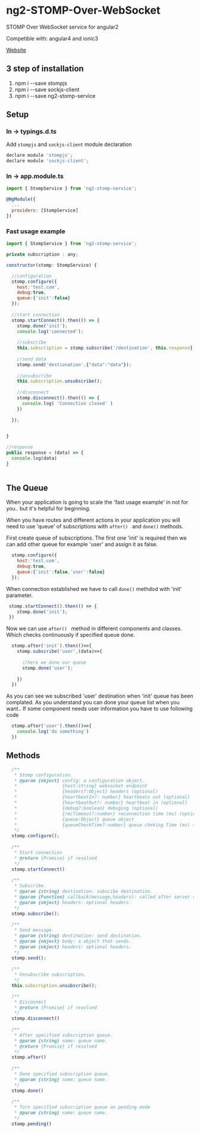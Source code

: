 # ng2-STOMP-Over-WebSocket
STOMP Over WebSocket service for angular2

Competible with: angular4 and ionic3

[Website](http://devsullo.com/github/angular2-stomp-over-websocket-service/) 


## 3 step of installation

1) npm i --save stompjs
2) npm i --save sockjs-client
3) npm i --save ng2-stomp-service


## Setup

### In -> typings.d.ts
Add `stompjs` and `sockjs-client` module declaration

```javascript
declare module 'stompjs';
declare module 'sockjs-client';
```

### In -> app.module.ts

```javascript
import { StompService } from 'ng2-stomp-service';

@NgModule({
  ...
  providers: [StompService]
})
```

### Fast usage example

```javascript
import { StompService } from 'ng2-stomp-service';

private subscription : any;

constructor(stomp: StompService) {

  //configuration
  stomp.configure({
    host:'test.com',
    debug:true,
    queue:{'init':false}
  });
  
  //start connection
  stomp.startConnect().then(() => {
    stomp.done('init');
    console.log('connected');
    
    //subscribe
    this.subscription = stomp.subscribe('/destination', this.response});
    
    //send data
    stomp.send('destionation',{"data":"data"});
    
    //unsubscribe
    this.subscription.unsubscribe();
    
    //disconnect
    stomp.disconnect().then(() => {
      console.log( 'Connection closed' )
    })
    
  });
 

}

//response
public response = (data) => {
  console.log(data)
}
  
```

## The Queue

When your application is going to scale the 'fast usage example' in not for you.. but it's helpful for beginning.

When you have routes and different actions in your application you will need to use 'queue' of subscriptions with ```after() ``` and ```done()``` methods.

First create queue of subscriptions. The first one 'init' is required then we can add other queue for example 'user' and assign it as false.

```javascript
  stomp.configure({
    host:'test.com',
    debug:true,
    queue:{'init':false,'user':false}
  });
```

When connection established we have to call ```done()``` methdod with 'init' parameter. 
```javascript
 stomp.startConnect().then(() => {
    stomp.done('init');
 })
```

Now we can use ```after() ``` method in different components and classes. Which checks continuously if specified queue done.
```javascript
  stomp.after('init').then(()=>{
    stomp.subscribe('user',(data)=>{
    
      //here we done our queue
      stomp.done('user');
      
    })
  })
```

As you can see we subscribed 'user' destination when 'init' queue has been complated. As you understand you can done your queue list when you want.. If some component needs user information you have to use following code

```javascript
  stomp.after('user').then(()=>{
    console.log('do something')
  })
```



## Methods
```javascript
  /**
   * Stomp configuration.
   * @param {object} config: a configuration object.
   *                 {host:string} websocket endpoint
   *                 {headers?:Object} headers (optional)
   *                 {heartbeatIn?: number} heartbeats out (optional)
   *                 {heartbeatOut?: number} heartbeat in (optional)
   *                 {debug?:boolean} debuging (optional)
   *                 {recTimeout?:number} reconnection time (ms) (optional)
   *                 {queue:Object} queue object
   *                 {queueCheckTime?:number} queue cheking Time (ms) (optional)
   */
  stomp.configure();
  
  /**
   * Start connection
   * @return {Promise} if resolved
   */
  stomp.startConnect()
  
  /**
   * Subscribe.
   * @param {string} destination: subscibe destination.
   * @param {Function} callback(message,headers): called after server response.
   * @param {object} headers: optional headers.
   */
  stomp.subscribe();
  
  /**
   * Send message.
   * @param {string} destination: send destination.
   * @param {object} body: a object that sends.
   * @param {object} headers: optional headers.
   */
  stomp.send();
  
  /**
   * Unsubscribe subscription.
   */
  this.subscription.unsubscribe();

  /**
   * Disconnect
   * @return {Promise} if resolved
   */
  stomp.disconnect()
  
  /**
   * After specified subscription queue.
   * @param {string} name: queue name.
   * @return {Promise} if resolved
   */
  stomp.after()
  
  /**
   * Done specified subscription queue.
   * @param {string} name: queue name.
   */
  stomp.done()
  
  /**
   * Turn specified subscription queue on pending mode
   * @param {string} name: queue name.
   */
  stomp.pending()

```

